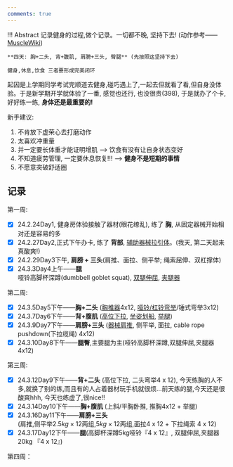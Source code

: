 ```yaml
---
comments: true
---
```


!!! Abstract
    记录健身的过程,做个记录。一切都不晚, 坚持下去!  (动作参考——[MuscleWiki](https://musclewiki.com/))

    **四天: 胸+二头, 背+腹肌, 肩膀+三头, 臀腿** (先按照这坚持下去)

    健身,休息,饮食 三者要形成完美闭环

起因是上学期同学考试完顺道去健身,碰巧遇上了,一起去但就看了看,但自身没体验。于是新学期开学就体验了一番, 感觉也还行, 也没很贵(398), 于是就办了个卡, 好好练一练, **身体还是最重要的!**

新手建议: 

1. 不肯放下虚荣心去打磨动作
2. 太喜欢冲重量
3. 并一定要长体重才能证明增肌  --> 饮食有没有让自身状态变好
4. 不知道疲劳管理, 一定要休息恢复!!!  --> **健身不是短期的事情**
5. 不愿意突破舒适圈

## 记录

第一周:

   - [x] 24.2.24Day1, 健身房体验接触了器材(眼花缭乱), 练了 **胸**, 从固定器械开始相对还是容易的多
   - [x] 24.2.27Day2,正式下午办卡, 练了 **背部**, [辅助器械拉引体](https://upload-images.jianshu.io/upload_images/13638231-e0a1ea903361aa28?imageMogr2/auto-orient/strip|imageView2/2/w/577/format/webp)。(我天, 第二天起来真酸爽!)
   - [x] 24.2.29Day3下午, **肩膀 + 三头**(肩推、面拉、侧平举; 绳索屈伸、双杠撑体) 
   - [x] 24.3.3Day4上午——**腿** <br>哑铃高脚杯深蹲(dumbbell goblet squat), [双腿伸屈](https://upload-images.jianshu.io/upload_images/13638231-58ebf9c419617cac?imageMogr2/auto-orient/strip|imageView2/2/w/300/format/webp), [夹腿器](https://p7.itc.cn/images01/20230308/7f975cc2d523416eb1f8b1893ab29e8b.gif)

第二周:

   - [x] 24.3.5Day5下午——**胸+二头** ([胸推器](https://upload-images.jianshu.io/upload_images/13638231-bc5e2618b9f9065c?imageMogr2/auto-orient/strip|imageView2/2/w/406/format/webp)4x12, [哑铃/杠铃弯举](https://upload-images.jianshu.io/upload_images/13638231-58ebf9c419617cac?imageMogr2/auto-orient/strip|imageView2/2/w/300/format/webp)/锤式弯举3x12) 
   - [x] 24.3.7Day6下午——**背+腹肌** ([高位下拉](https://upload-images.jianshu.io/upload_images/13638231-55054675585412cc?imageMogr2/auto-orient/strip|imageView2/2/w/400/format/webp), [坐姿划船](https://upload-images.jianshu.io/upload_images/13638231-db3dbb10103a3b2d?imageMogr2/auto-orient/strip|imageView2/2/w/351/format/webp), [举腿](https://upload-images.jianshu.io/upload_images/13638231-e74a4a5e62d61971?imageMogr2/auto-orient/strip|imageView2/2/w/400/format/webp))
   - [x] 24.3.9Day7下午——**肩膀+三头** ([器械肩推](https://upload-images.jianshu.io/upload_images/13638231-febe638ff8b16d99?imageMogr2/auto-orient/strip|imageView2/2/w/360/format/webp), 侧平举, 面拉, cable rope pushdown(下拉缆绳) 4x12)
   - [x] 24.3.10Day8下午——**腿臀**,主要腿为主(哑铃高脚杯深蹲,双腿伸屈,夹腿器 4x12) 

第三周: 

   - [x] 24.3.12Day9下午——**背+二头** (高位下拉, 二头弯举4 x 12), 今天练胸的人不多,就换了别的练,而且有的人占着器材玩手机就很烦...前天练的腿,今天还是很酸爽hhh, 今天也练虚了,很nice!!
   - [x] 24.3.14Day10下午——**胸+腹肌** (上斜/平胸卧推, 推胸4x12 + 举腿) 
   - [x] 24.3.16Day11下午——**肩膀+三头**<br>(肩推,侧平举$2.5kg \times 12$两组,$5kg \times 12$两组,面拉4 x 12 + 下拉绳索 4 x 12)
   - [x] 24.3.17Day12下午——**腿**(高脚杯深蹲5kg哑铃『4 x 12』, 双腿伸屈,夹腿器20kg 『4 x 12』)

第四周： 
   
